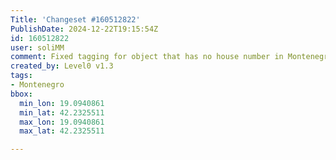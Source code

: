 ```yaml
---
Title: 'Changeset #160512822'
PublishDate: 2024-12-22T19:15:54Z
id: 160512822
user: soliMM
comment: Fixed tagging for object that has no house number in Montenegro
created_by: Level0 v1.3
tags:
- Montenegro
bbox:
  min_lon: 19.0940861
  min_lat: 42.2325511
  max_lon: 19.0940861
  max_lat: 42.2325511

---
```

